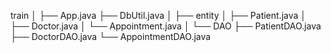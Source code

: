 train
│
├── App.java
├── DbUtil.java
│
├── entity
│   ├── Patient.java
│   ├── Doctor.java
│   └── Appointment.java
│
└── DAO
    ├── PatientDAO.java
    ├── DoctorDAO.java
    └── AppointmentDAO.java
